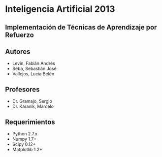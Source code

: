 Inteligencia Artificial 2013
============================

Implementación de Técnicas de Aprendizaje por Refuerzo
------------------------------------------------------

Autores
-------
* Levin, Fabián Andrés
* Seba, Sebastián José
* Vallejos, Lucía Belén

Profesores
----------
* Dr. Gramajo, Sergio
* Dr. Karanik, Marcelo

Requerimientos
--------------
* Python 2.7.x
* Numpy 1.7+
* Scipy 0.12+
* Matplotlib 1.2+
